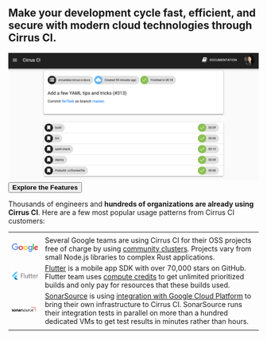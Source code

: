 <h2 class="text-center">Make your development cycle <b>fast</b>, <b>efficient</b>, and <b>secure</b> with modern cloud technologies through Cirrus CI.</h2>

<img src="/assets/images/screenshots/typical-build.png" />

<a href="/features">
  <button class="btn center">
    <b>Explore the Features</b>
  </button>
</a>

Thousands of engineers and **hundreds of organizations are already using Cirrus CI**. Here are a few most popular usage
patterns from Cirrus CI customers:

<table style="width:100%;box-shadow:none;">
  <tr>
    <td></td>
    <td></td>
  </tr>
  <tr>
    <td>
      <a style="float: left;" href="#google-cloud" href="https://google.com/">
        <img width="239" src="/assets/images/customers/Google.svg"/>
      </a>
    </td>
    <td>
      Several Google teams are using Cirrus CI for their OSS projects free of charge by using <a href="/guide/linux/">community clusters</a>. 
      Projects vary from small Node.js libraries to complex Rust applications. 
    </td>
  </tr>
  <tr>
    <td>
      <a style="float: left;" href="#google-cloud" href="https://flutter.io/">
        <img width="239" src="/assets/images/customers/Flutter.svg"/>
      </a>
    </td>
    <td>
      <a href="https://flutter.io/">Flutter</a> is a mobile app SDK with <span id="flutterstars">over 70,000</span> stars on GitHub.
      Flutter team uses <a href="/pricing/#compute-credits">compute credits</a> to get unlimited prioritized builds and
      only pay for resources that these builds used. 
    </td>
  </tr>
  <tr>
    <td>
      <a style="float: left;" href="#google-cloud" href="https://www.sonarsource.com/">
        <img width="239" src="/assets/images/customers/SonarSource.svg"/>
      </a>
    </td>
    <td>
      <a href="https://www.sonarsource.com/">SonarSource</a> is using <a href="/guide/supported-computing-services/">integration with Google Cloud Platform</a>
      to bring their own infrastructure to Cirrus CI. SonarSource runs their integration tests in parallel on more than 
      a hundred dedicated VMs to get test results in minutes rather than hours.
    </td>
  </tr>
  <tr>
    <td></td>
    <td></td>
  </tr>
</table>

<script type="text/javascript">
// Copyright (c) 2018-present Param Thakkar and Reece Dunham
// Taken from a private repository (please ask permission before using)
var xhttp=new XMLHttpRequest();
xhttp.onreadystatechange=function(){
  if(this.readyState==4 && this.status==200){
    document.getElementById("flutterstars").innerHTML=JSON.parse(this.responseText).stargazers_count;
  }
};
xhttp.open("GET", "https://api.github.com/repos/flutter/flutter", true);
xhttp.send();
</script>
